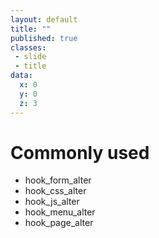 ```yaml
---
layout: default
title: ""
published: true
classes:
 - slide
 - title
data:
  x: 0
  y: 0
  z: 3
---
```


# Commonly used

- hook\_form\_alter
- hook\_css\_alter
- hook\_js\_alter
- hook\_menu\_alter
- hook\_page\_alter
